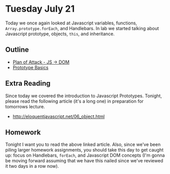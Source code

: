 # Tuesday July 21

Today we once again looked at Javascript variables, functions, `Array.prototype.forEach`, and Handlebars.
In lab we started talking about Javascript prototype, objects, `this`, and inheritance.


## Outline

* [Plan of Attack - JS -> DOM](plan-of-attack.html)
* [Prototype Basics](prototype.html)

## Extra Reading

Since today we covered the introduction to Javascript Prototypes.
Tonight, please read the following article (it's a long one) in preparation for tomorrows lecture.

* http://eloquentjavascript.net/06_object.html

## Homework

Tonight I want you to read the above linked article.
Also, since we've been piling larger homework assignments, you should take this day to get caught up: focus on Handlebars, `forEach`, and Javascript DOM concepts (I'm gonna be moving forward assuming that we have this nailed since we've reviewed it two days in a row now).
